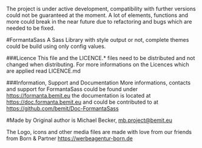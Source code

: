 The project is under active development, compatibility with further versions could not be guaranteed at the moment. A lot of elements, functions and more could break in the near future due to refactoring and bugs which are needed to be fixed.

#FormantaSass
A Sass Library with style output or not, complete themes could be build using only config values.

###Licence
This file and the LICENCE.* files need to be distributed and not changed when distributing.
For more informations on the Licences which are applied read LICENCE.md

###Information, Support and Documentation
More informations, contacts and support for FormantaSass could be found under <https://formanta.bemit.eu> the documentation is located at <https://doc.formanta.bemit.eu> and could be contributed to at <https://github.com/bemit/Doc-FormantaSass>

#Made by
Original author is Michael Becker, mb.project@bemit.eu

The Logo, icons and other media files are made with love from our friends from Born & Partner <https://werbeagentur-born.de>